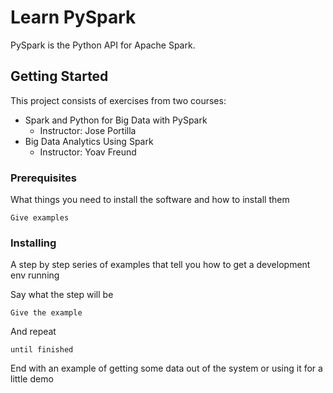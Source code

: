 # Learn PySpark

PySpark is the Python API for Apache Spark.

## Getting Started
This project consists of exercises from two courses:
 
- Spark and Python for Big Data with PySpark 
  - Instructor: Jose Portilla 
- Big Data Analytics Using Spark 
  - Instructor: Yoav Freund 

### Prerequisites

What things you need to install the software and how to install them

```
Give examples
```

### Installing

A step by step series of examples that tell you how to get a development env running

Say what the step will be

```
Give the example
```

And repeat

```
until finished
```

End with an example of getting some data out of the system or using it for a little demo
